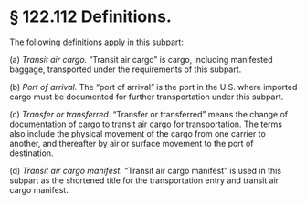 # § 122.112   Definitions.

The following definitions apply in this subpart:


(a) *Transit air cargo.* “Transit air cargo” is cargo, including manifested baggage, transported under the requirements of this subpart.


(b) *Port of arrival.* The “port of arrival” is the port in the U.S. where imported cargo must be documented for further transportation under this subpart.


(c) *Transfer or transferred.* “Transfer or transferred” means the change of documentation of cargo to transit air cargo for transportation. The terms also include the physical movement of the cargo from one carrier to another, and thereafter by air or surface movement to the port of destination.


(d) *Transit air cargo manifest.* “Transit air cargo manifest” is used in this subpart as the shortened title for the transportation entry and transit air cargo manifest.




